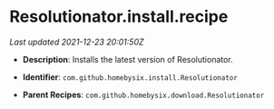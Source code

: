 # Resolutionator.install.recipe

_Last updated 2021-12-23 20:01:50Z_

- **Description**: Installs the latest version of Resolutionator.

- **Identifier**: `com.github.homebysix.install.Resolutionator`

- **Parent Recipes**: `com.github.homebysix.download.Resolutionator`
